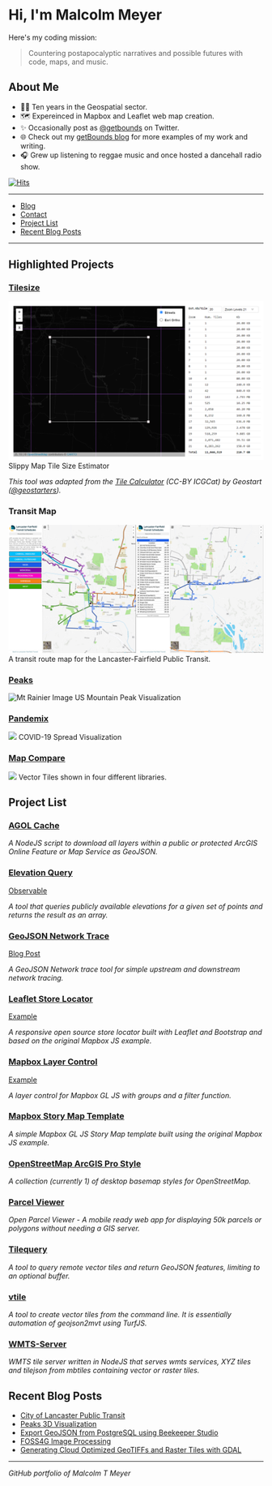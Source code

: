 # Hi, I'm Malcolm Meyer

Here's my coding mission:

> Countering postapocalyptic narratives and possible futures with code, maps, and music.

## About Me

- 👨‍💻 Ten years in the Geospatial sector.
- 🗺️ Expereinced in Mapbox and Leaflet web map creation.
- ✨ Occasionally post as [@getbounds](https://twitter.com/getbounds) on Twitter.
- 🌐 Check out my [getBounds blog](https://www.getbounds.com) for more examples of my work and writing.
- 🎧 Grew up listening to reggae music and once hosted a dancehall radio show.

[![Hits](https://hits.seeyoufarm.com/api/count/incr/badge.svg?url=https%3A%2F%2Fgithub.com%2Freyemtm%2Fhit-counter&count_bg=%23D208EA&title_bg=%23555555&icon=&icon_color=%23E7E7E7&title=Views&edge_flat=false)](https://hits.seeyoufarm.com)

---

- [Blog](https://www.getbounds.com)
- [Contact](https://www.getbounds.com/#contact)
- [Project List](#project-list)
- [Recent Blog Posts](#recent-blog-posts)

---

## Highlighted Projects

### [Tilesize](https://tilesize.netlify.app/)
![Tile size list](https://raw.githubusercontent.com/reyemtm/reyemtm/master/tilesize.png)
Slippy Map Tile Size Estimator

*This tool was adapted from the [Tile Calculator](http://betaserver.icgc.cat/visor/calculator.html) (CC-BY ICGCat) by Geostart ([@geostarters](https://twitter.com/geostarters)).*

### Transit Map

![Transit Map](https://raw.githubusercontent.com/reyemtm/reyemtm/master/transit_map.png)
A transit route map for the Lancaster-Fairfield Public Transit.

### [Peaks](https://peaks.getbounds.com)
![Mt Rainier Image](https://peaks.getbounds.com/img/peaks.png)
US Mountain Peak Visualization

### [Pandemix](https://pandemix.getbounds.com)
![](https://pandemix.netlify.app/pandemix.png)
COVID-19 Spread Visualization

### [Map Compare](https://map-compare.apps.zerospatial.com)
![](https://map-compare.apps.zerospatial.com/image.jpg)
Vector Tiles shown in four different libraries.

## Project List

### [AGOL Cache](https://github.com/reyemtm/agol-cache)

*A NodeJS script to download all layers within a public or protected ArcGIS Online Feature or Map Service as GeoJSON.*

### [Elevation Query](https://github.com/reyemtm/elevationQuery)

[Observable](https://observablehq.com/@reyemtm/query-elevations-using-usgs-and-gmrt)

*A tool that queries publicly available elevations for a given set of points and returns the result as an array.*

### [GeoJSON Network Trace](https://github.com/reyemtm/geojson-network-control)

[Blog Post](https://www.getbounds.com/blog/network-tracing-with-turfjs/)

*A GeoJSON Network trace tool for simple upstream and downstream network tracing.*

### [Leaflet Store Locator](https://github.com/reyemtm/leaflet-store-locator)

[Example](https://reyemtm.github.io/leaflet-store-locator/demo.html)

*A responsive open source store locator built with Leaflet and Bootstrap and based on the original Mapbox JS example.*

### [Mapbox Layer Control](https://github.com/reyemtm/mapbox-layer-control)

[Example](https://reyemtm.github.io/mapbox-layer-control/example/grouped.html#4.68/39.59/-97.56)

*A layer control for Mapbox GL JS with groups and a filter function.*

### [Mapbox Story Map Template](https://github.com/reyemtm/mgl-story)

*A simple Mapbox GL JS Story Map template built using the original Mapbox JS example.*

### [OpenStreetMap ArcGIS Pro Style](https://github.com/reyemtm/openstreetmap-styles)

*A collection (currently 1) of desktop basemap styles for OpenStreetMap.*

### [Parcel Viewer](https://github.com/reyemtm/parcel-viewer)

*Open Parcel Viewer - A mobile ready web app for displaying 50k parcels or polygons without needing a GIS server.*

### [Tilequery](https://github.com/reyemtm/tilequery)

*A tool to query remote vector tiles and return GeoJSON features, limiting to an optional buffer.*

### [vtile](https://github.com/reyemtm/vtile)

*A tool to create vector tiles from the command line. It is essentially automation of geojson2mvt using TurfJS.*

### [WMTS-Server](https://github.com/reyemtm/wmts-server)

*WMTS tile server written in NodeJS that serves wmts services, XYZ tiles and tilejson from mbtiles containing vector or raster tiles.*
## Recent Blog Posts

  * [City of Lancaster Public Transit](https://www.getbounds.com/projects/featured/prj-2022-02-09-Transit-Map/)
  * [Peaks 3D Visualization](https://www.getbounds.com/projects/featured/prj-2022-02-08-Peaks-3D-Visualization/)
  * [Export GeoJSON from PostgreSQL using Beekeeper Studio](https://www.getbounds.com/blog/Export-GeoJSON-from-PostgreSQL-using-Beekeeper-Studio/)
  * [FOSS4G Image Processing](https://www.getbounds.com/blog/foss4g-imagery-processing/)
  * [Generating Cloud Optimized GeoTIFFs and Raster Tiles with GDAL](https://www.getbounds.com/blog/generating-cloud-optimized-geotiffs-and-raster-tiles-with-gdal/)
---

*GitHub portfolio of Malcolm T Meyer*
